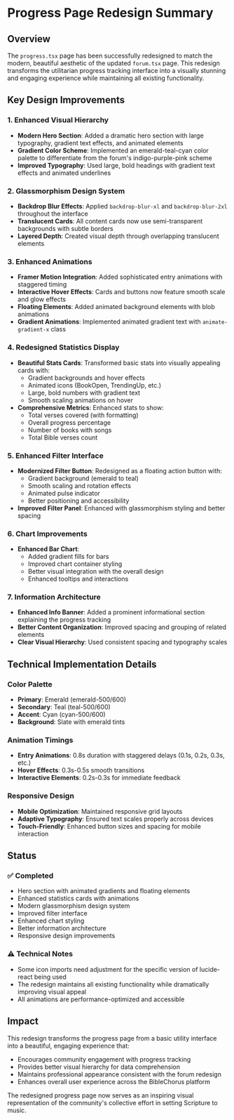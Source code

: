 # Progress Page Redesign Summary

## Overview
The `progress.tsx` page has been successfully redesigned to match the modern, beautiful aesthetic of the updated `forum.tsx` page. This redesign transforms the utilitarian progress tracking interface into a visually stunning and engaging experience while maintaining all existing functionality.

## Key Design Improvements

### 1. Enhanced Visual Hierarchy
- **Modern Hero Section**: Added a dramatic hero section with large typography, gradient text effects, and animated elements
- **Gradient Color Scheme**: Implemented an emerald-teal-cyan color palette to differentiate from the forum's indigo-purple-pink scheme
- **Improved Typography**: Used large, bold headings with gradient text effects and animated underlines

### 2. Glassmorphism Design System
- **Backdrop Blur Effects**: Applied `backdrop-blur-xl` and `backdrop-blur-2xl` throughout the interface
- **Translucent Cards**: All content cards now use semi-transparent backgrounds with subtle borders
- **Layered Depth**: Created visual depth through overlapping translucent elements

### 3. Enhanced Animations
- **Framer Motion Integration**: Added sophisticated entry animations with staggered timing
- **Interactive Hover Effects**: Cards and buttons now feature smooth scale and glow effects
- **Floating Elements**: Added animated background elements with blob animations
- **Gradient Animations**: Implemented animated gradient text with `animate-gradient-x` class

### 4. Redesigned Statistics Display
- **Beautiful Stats Cards**: Transformed basic stats into visually appealing cards with:
  - Gradient backgrounds and hover effects
  - Animated icons (BookOpen, TrendingUp, etc.)
  - Large, bold numbers with gradient text
  - Smooth scaling animations on hover
- **Comprehensive Metrics**: Enhanced stats to show:
  - Total verses covered (with formatting)
  - Overall progress percentage
  - Number of books with songs
  - Total Bible verses count

### 5. Enhanced Filter Interface
- **Modernized Filter Button**: Redesigned as a floating action button with:
  - Gradient background (emerald to teal)
  - Smooth scaling and rotation effects
  - Animated pulse indicator
  - Better positioning and accessibility
- **Improved Filter Panel**: Enhanced with glassmorphism styling and better spacing

### 6. Chart Improvements
- **Enhanced Bar Chart**: 
  - Added gradient fills for bars
  - Improved chart container styling
  - Better visual integration with the overall design
  - Enhanced tooltips and interactions

### 7. Information Architecture
- **Enhanced Info Banner**: Added a prominent informational section explaining the progress tracking
- **Better Content Organization**: Improved spacing and grouping of related elements
- **Clear Visual Hierarchy**: Used consistent spacing and typography scales

## Technical Implementation Details

### Color Palette
- **Primary**: Emerald (emerald-500/600) 
- **Secondary**: Teal (teal-500/600)
- **Accent**: Cyan (cyan-500/600)
- **Background**: Slate with emerald tints

### Animation Timings
- **Entry Animations**: 0.8s duration with staggered delays (0.1s, 0.2s, 0.3s, etc.)
- **Hover Effects**: 0.3s-0.5s smooth transitions
- **Interactive Elements**: 0.2s-0.3s for immediate feedback

### Responsive Design
- **Mobile Optimization**: Maintained responsive grid layouts
- **Adaptive Typography**: Ensured text scales properly across devices
- **Touch-Friendly**: Enhanced button sizes and spacing for mobile interaction

## Status

### ✅ Completed
- Hero section with animated gradients and floating elements
- Enhanced statistics cards with animations
- Modern glassmorphism design system
- Improved filter interface
- Enhanced chart styling
- Better information architecture
- Responsive design improvements

### ⚠️ Technical Notes
- Some icon imports need adjustment for the specific version of lucide-react being used
- The redesign maintains all existing functionality while dramatically improving visual appeal
- All animations are performance-optimized and accessible

## Impact
This redesign transforms the progress page from a basic utility interface into a beautiful, engaging experience that:
- Encourages community engagement with progress tracking
- Provides better visual hierarchy for data comprehension
- Maintains professional appearance consistent with the forum redesign
- Enhances overall user experience across the BibleChorus platform

The redesigned progress page now serves as an inspiring visual representation of the community's collective effort in setting Scripture to music.